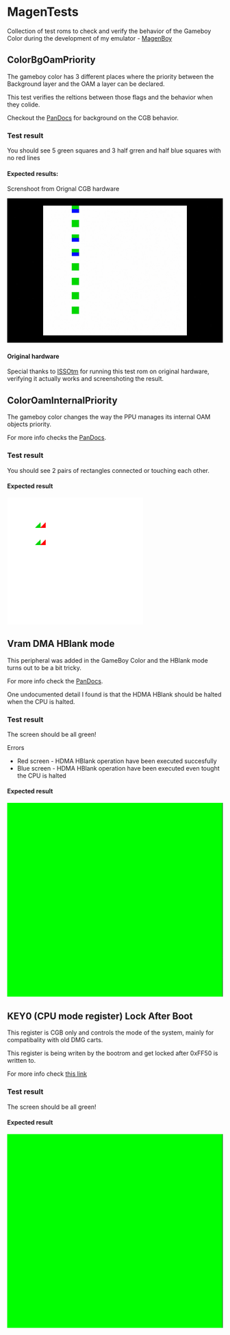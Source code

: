 # MagenTests

Collection of test roms to check and verify the behavior of the Gameboy Color during the development of my emulator - [MagenBoy](https://github.com/alloncm/MagenBoy)

## ColorBgOamPriority

The gameboy color has 3 different places where the priority between the Background layer and the OAM a layer can be declared.

This test verifies the reltions between those flags and the behavior when they colide.

Checkout the [PanDocs](https://gbdev.io/pandocs/Tile_Maps.html#bg-to-obj-priority-in-cgb-mode) for background on the CGB behavior.

### Test result

You should see 5 green squares and 3 half grren and half blue squares with no red lines

#### Expected results:

Screnshoot from Orignal CGB hardware

![image](images/hardware_screenshot.jpg)

#### Original hardware

Special thanks to [ISSOtm](https://github.com/ISSOtm) for running this test rom on original hardware, verifying it actually works and screenshoting the result.

## ColorOamInternalPriority

The gameboy color changes the way the PPU manages its internal OAM objects priority.

For more info checks the [PanDocs](https://gbdev.io/pandocs/OAM.html#drawing-priority).

### Test result

You should see 2 pairs of rectangles connected or touching each other.

#### Expected result

![image](images/oam_internal_priority_expected_sameboy.png)

## Vram DMA HBlank mode

This peripheral was added in the GameBoy Color and the HBlank mode turns out to be a bit tricky.

For more info check the [PanDocs](https://gbdev.io/pandocs/CGB_Registers.html#lcd-vram-dma-transfers).

One undocumented detail I found is that the HDMA HBlank should be halted when the CPU is halted.

### Test result

The screen should be all green!

Errors 
- Red screen - HDMA HBlank operation have been executed succesfully 
- Blue screen - HDMA HBlank operation have been executed even tought the CPU is halted

#### Expected result

![image](images/expected_green_screen.png)

## KEY0 (CPU mode register) Lock After Boot

This register is CGB only and controls the mode of the system, mainly for compatibality with old DMG carts.

This register is being writen by the bootrom and get locked after 0xFF50 is written to.

For more info check [this link](https://forums.nesdev.org/viewtopic.php?p=248353&sid=693346db893528869f0907b1d5008897#p248353)

### Test result

The screen should be all green!

#### Expected result

![image](images/expected_green_screen.png)